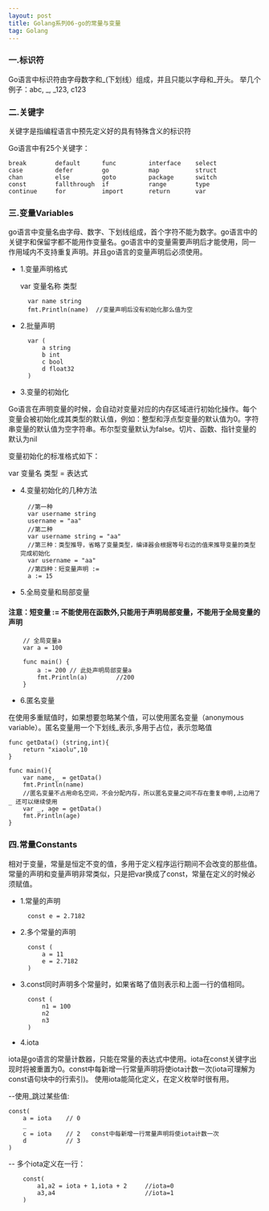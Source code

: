```yaml
---
layout: post
title: Golang系列06-go的常量与变量
tag: Golang
---
```


### 一.标识符
Go语言中标识符由字母数字和_(下划线）组成，并且只能以字母和_开头。 举几个例子：abc, _, _123, c123

### 二.关键字
关键字是指编程语言中预先定义好的具有特殊含义的标识符

Go语言中有25个关键字：

    break        default      func         interface    select
    case         defer        go           map          struct
    chan         else         goto         package      switch
    const        fallthrough  if           range        type
    continue     for          import       return       var

### 三.变量Variables
go语言中变量名由字母、数字、下划线组成，首个字符不能为数字。go语言中的关键字和保留字都不能用作变量名。go语言中的变量需要声明后才能使用，同一作用域内不支持重复声明。并且go语言的变量声明后必须使用。

- 1.变量声明格式
  
    var 变量名称 类型

        var name string
        fmt.Println(name)  //变量声明后没有初始化那么值为空

- 2.批量声明

        var (
            a string
            b int
            c bool
            d float32
        )

- 3.变量的初始化

Go语言在声明变量的时候，会自动对变量对应的内存区域进行初始化操作。每个变量会被初始化成其类型的默认值，例如：整型和浮点型变量的默认值为0。字符串变量的默认值为空字符串。布尔型变量默认为false。切片、函数、指针变量的默认为nil

变量初始化的标准格式如下：

var 变量名 类型 = 表达式

- 4.变量初始化的几种方法

        //第一种
        var username string
        username = "aa"
        //第二种
        var username string = "aa"
        //第三种：类型推导，省略了变量类型，编译器会根据等号右边的值来推导变量的类型完成初始化
        var username = "aa"
        //第四种：短变量声明 :=
        a := 15


- 5.全局变量和局部变量
#### 注意：短变量 := 不能使用在函数外,只能用于声明局部变量，不能用于全局变量的声明

        // 全局变量a
        var a = 100

        func main() {
            a := 200 // 此处声明局部变量a
            fmt.Println(a)        //200
        }

- 6.匿名变量

在使用多重赋值时，如果想要忽略某个值，可以使用匿名变量（anonymous variable）。匿名变量用一个下划线_表示,多用于占位，表示忽略值

    func getData() (string,int){
        return "xiaolu",10
    }

    func main(){
        var name,_ = getData()
        fmt.Println(name)
        //匿名变量不占用命名空间，不会分配内存，所以匿名变量之间不存在重复申明,上边用了 _ 还可以继续使用
        var _, age = getData()
        fmt.Println(age)
    }

### 四.常量Constants
相对于变量，常量是恒定不变的值，多用于定义程序运行期间不会改变的那些值。 常量的声明和变量声明非常类似，只是把var换成了const，常量在定义的时候必须赋值。

- 1.常量的声明
  
        const e = 2.7182

- 2.多个常量的声明

        const (
            a = 11
            e = 2.7182
        )

- 3.const同时声明多个常量时，如果省略了值则表示和上面一行的值相同。

        const (
            n1 = 100
            n2
            n3
        )

- 4.iota

iota是go语言的常量计数器，只能在常量的表达式中使用。iota在const关键字出现时将被重置为0。const中每新增一行常量声明将使iota计数一次(iota可理解为const语句块中的行索引)。 使用iota能简化定义，在定义枚举时很有用。

--使用_跳过某些值:

    const(
        a = iota    // 0
        _
        c = iota    // 2   const中每新增一行常量声明将使iota计数一次
        d           // 3
    ) 

-- 多个iota定义在一行：

        const(
            a1,a2 = iota + 1,iota + 2     //iota=0
            a3,a4                         //iota=1
        )

